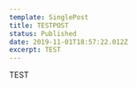 ```yaml
---
template: SinglePost
title: TESTPOST
status: Published
date: 2019-11-01T18:57:22.012Z
excerpt: TEST
---
```

TEST
